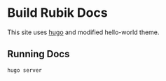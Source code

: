# Build Rubik Docs

This site uses [hugo]() and modified hello-world theme.

## Running Docs

```bash
hugo server
```